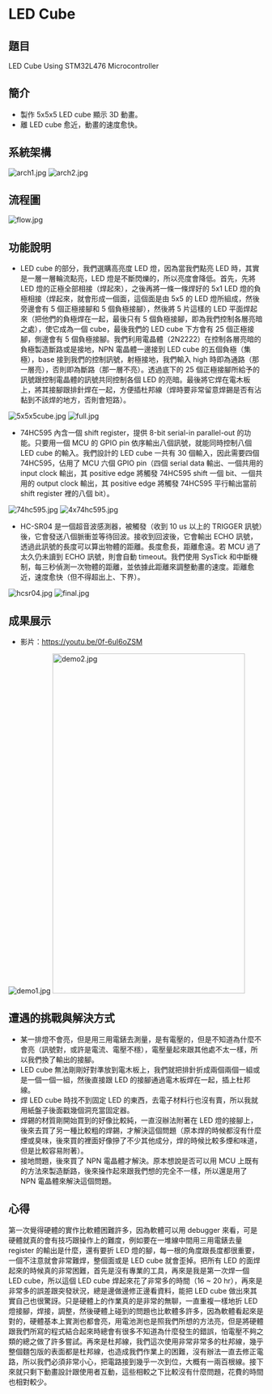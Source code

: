 # LED Cube #

## 題目 ##

LED Cube Using STM32L476 Microcontroller

## 簡介 ##

* 製作 5x5x5 LED cube 顯示 3D 動畫。
* 離 LED cube 愈近，動畫的速度愈快。

## 系統架構 ##

![arch1.jpg](https://raw.githubusercontent.com/yuwen41200/led-cube/master/img/arch1.jpg "arch1.jpg")
![arch2.jpg](https://raw.githubusercontent.com/yuwen41200/led-cube/master/img/arch2.jpg "arch2.jpg")

## 流程圖 ##

![flow.jpg](https://raw.githubusercontent.com/yuwen41200/led-cube/master/img/flow.jpg "flow.jpg")

## 功能說明 ##

* LED cube 的部分，我們選購高亮度 LED 燈，因為當我們點亮 LED 時，其實是一層一層輪流點亮，LED 燈是不斷閃爍的，所以亮度會降低。首先，先將 LED 燈的正極全部相接（焊起來），之後再將一條一條焊好的 5x1 LED 燈的負極相接（焊起來，就會形成一個面，這個面是由 5x5 的 LED 燈所組成，然後旁邊會有 5 個正極接腳和 5 個負極接腳），然後將 5 片這樣的 LED 平面焊起來（把他們的負極焊在一起，最後只有 5 個負極接腳，即為我們控制各層亮暗之處），使它成為一個 cube，最後我們的 LED cube 下方會有 25 個正極接腳，側邊會有 5 個負極接腳。我們利用電晶體（2N2222）在控制各層亮暗的負極製造斷路或是接地，NPN 電晶體一邊接到 LED cube 的五個負極（集極），base 接到我們的控制訊號，射極接地，我們輸入 high 時即為通路（那一層亮），否則即為斷路（那一層不亮）。透過底下的 25 個正極接腳所給予的訊號跟控制電晶體的訊號共同控制各個 LED 的亮暗。最後將它焊在電木板上，將其接腳跟排針焊在一起，方便插杜邦線（焊時要非常留意焊錫是否有沾黏到不該焊的地方，否則會短路）。

![5x5x5cube.jpg](https://raw.githubusercontent.com/yuwen41200/led-cube/master/img/5x5x5cube.jpg "5x5x5cube.jpg")
![full.jpg](https://raw.githubusercontent.com/yuwen41200/led-cube/master/img/full.jpg "full.jpg")

* 74HC595 內含一個 shift register，提供 8-bit serial-in parallel-out 的功能。只要用一個 MCU 的 GPIO pin 依序輸出八個訊號，就能同時控制八個 LED cube 的輸入。我們設計的 LED cube 一共有 30 個輸入，因此需要四個 74HC595，佔用了 MCU 六個 GPIO pin（四個 serial data 輸出、一個共用的 input clock 輸出，其 positive edge 將觸發 74HC595 shift 一個 bit、一個共用的 output clock 輸出，其 positive edge 將觸發 74HC595 平行輸出當前 shift register 裡的八個 bit）。

![74hc595.jpg](https://raw.githubusercontent.com/yuwen41200/led-cube/master/img/74hc595.jpg "74hc595.jpg")
![4x74hc595.jpg](https://raw.githubusercontent.com/yuwen41200/led-cube/master/img/4x74hc595.jpg "4x74hc595.jpg")

* HC-SR04 是一個超音波感測器，被觸發（收到 10 us 以上的 TRIGGER 訊號）後，它會發送八個脈衝並等待回波。接收到回波後，它會輸出 ECHO 訊號，透過此訊號的長度可以算出物體的距離。長度愈長，距離愈遠。若 MCU 過了太久仍未讀到 ECHO 訊號，則會自動 timeout。我們使用 SysTick 和中斷機制，每三秒偵測一次物體的距離，並依據此距離來調整動畫的速度。距離愈近，速度愈快（但不得超出上、下界）。

![hcsr04.jpg](https://raw.githubusercontent.com/yuwen41200/led-cube/master/img/hcsr04.jpg "hcsr04.jpg")
![final.jpg](https://raw.githubusercontent.com/yuwen41200/led-cube/master/img/final.jpg "final.jpg")

## 成果展示 ##

* 影片：https://youtu.be/0f-6uI6oZSM

![demo1.jpg](https://raw.githubusercontent.com/yuwen41200/led-cube/master/img/demo1.jpg "demo1.jpg")
<img src="https://raw.githubusercontent.com/yuwen41200/led-cube/master/img/demo2.jpg" alt="demo2.jpg" title="demo2.jpg" width="380" height="672">

## 遭遇的挑戰與解決方式 ##

* 某一排燈不會亮，但是用三用電錶去測量，是有電壓的，但是不知道為什麼不會亮（訊號對，或許是電流、電壓不穩），電壓量起來跟其他處不太一樣，所以我們換了輸出的接腳。
* LED cube 無法剛剛好對準放到電木板上，我們就把排針折成兩個兩個一組或是一個一個一組，然後直接跟 LED 的接腳通過電木板焊在一起，插上杜邦線。
* 焊 LED cube 時找不到固定 LED 的東西，去電子材料行也沒有賣，所以我就用紙盤子後面戳幾個洞充當固定器。
* 焊錫的材質剛開始買到的好像比較純，一直沒辦法附著在 LED 燈的接腳上，後來去買了另一種比較粗的焊錫，才解決這個問題（原本焊的時候都沒有什麼煙或臭味，後來買的裡面好像摻了不少其他成分，焊的時候比較多煙和味道，但是比較容易附著）。
* 接地問題，後來買了 NPN 電晶體才解決。原本想說是否可以用 MCU 上既有的方法來製造斷路，後來操作起來跟我們想的完全不一樣，所以還是用了 NPN 電晶體來解決這個問題。

## 心得 ##

第一次覺得硬體的實作比軟體困難許多，因為軟體可以用 debugger 來看，可是硬體就真的會有技巧跟操作上的難度，例如要在一堆線中間用三用電錶去量 register 的輸出是什麼，還有要折 LED 燈的腳，每一根的角度跟長度都很重要，一個不注意就會非常難焊，整個面或是 LED cube 就會歪掉。把所有 LED 的面焊起來的時候真的非常困難，首先是沒有專業的工具，再來是我是第一次焊一個 LED cube，所以這個 LED cube 焊起來花了非常多的時間（16 ~ 20 hr），再來是非常多的誤差跟突發狀況，總是邊做邊修正邊看資料，能把 LED cube 做出來其實自己也很驚訝。只是硬體上的作業真的是非常的無聊，一直重複一樣地折 LED 燈接腳，焊接，調整，然後硬體上碰到的問題也比軟體多許多，因為軟體看起來是對的，硬體基本上實測也都會亮，用電池測也是照我們所想的方法亮，但是將硬體跟我們所寫的程式結合起來時總會有很多不知道為什麼發生的錯誤，怕電壓不夠之類的總之做了許多嘗試。再來是杜邦線，我們這次使用非常非常多的杜邦線，幾乎整個麵包版的表面都是杜邦線，也造成我們作業上的困難，沒有辦法一直去修正電路，所以我們必須非常小心，把電路接到幾乎一次到位，大概有一兩百根線。接下來就只剩下動畫設計跟使用者互動，這些相較之下比較沒有什麼問題，花費的時間也相對較少。

